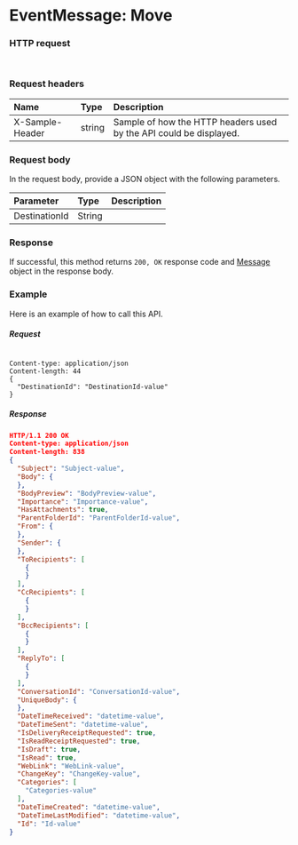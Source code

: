 # EventMessage: Move


### HTTP request
```http


```
### Request headers
| Name       | Type | Description|
|:---------------|:--------|:----------|
| X-Sample-Header  | string  | Sample of how the HTTP headers used by the API could be displayed.|

### Request body
In the request body, provide a JSON object with the following parameters.

| Parameter	   | Type	|Description|
|:---------------|:--------|:----------|
|DestinationId|String||

### Response
If successful, this method returns `200, OK` response code and [Message](../resources/message.md) object in the response body.

### Example
Here is an example of how to call this API.
##### Request
```http

Content-type: application/json
Content-length: 44
{
  "DestinationId": "DestinationId-value"
}
```
##### Response
```json
HTTP/1.1 200 OK
Content-type: application/json
Content-length: 838
{
  "Subject": "Subject-value",
  "Body": {
  },
  "BodyPreview": "BodyPreview-value",
  "Importance": "Importance-value",
  "HasAttachments": true,
  "ParentFolderId": "ParentFolderId-value",
  "From": {
  },
  "Sender": {
  },
  "ToRecipients": [
    {
    }
  ],
  "CcRecipients": [
    {
    }
  ],
  "BccRecipients": [
    {
    }
  ],
  "ReplyTo": [
    {
    }
  ],
  "ConversationId": "ConversationId-value",
  "UniqueBody": {
  },
  "DateTimeReceived": "datetime-value",
  "DateTimeSent": "datetime-value",
  "IsDeliveryReceiptRequested": true,
  "IsReadReceiptRequested": true,
  "IsDraft": true,
  "IsRead": true,
  "WebLink": "WebLink-value",
  "ChangeKey": "ChangeKey-value",
  "Categories": [
    "Categories-value"
  ],
  "DateTimeCreated": "datetime-value",
  "DateTimeLastModified": "datetime-value",
  "Id": "Id-value"
}
```

<!-- uuid: 697589c4-a3e7-480a-a25c-25718136c1f7
2015-10-09 17:20:41 UTC -->
